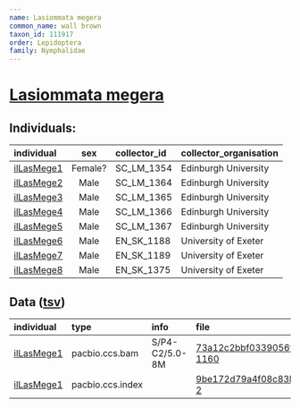 ```yaml
---
name: Lasiommata megera
common_name: wall brown
taxon_id: 111917
order: Lepidoptera
family: Nymphalidae
---
```


# [Lasiommata megera](https://www.ebi.ac.uk/ena/data/taxonomy/v1/taxon/tax-id/111917)

## Individuals:

| individual | sex | collector_id | collector_organisation |
| :--------- | :-: | :----------- | :--------------------- |
| [ilLasMege1](ilLasMege1.md) | Female? | SC_LM_1354 | Edinburgh University |
| [ilLasMege2](ilLasMege2.md) | Male | SC_LM_1364 | Edinburgh University |
| [ilLasMege3](ilLasMege3.md) | Male | SC_LM_1365 | Edinburgh University |
| [ilLasMege4](ilLasMege4.md) | Male | SC_LM_1366 | Edinburgh University |
| [ilLasMege5](ilLasMege5.md) | Male | SC_LM_1367 | Edinburgh University |
| [ilLasMege6](ilLasMege6.md) | Male | EN_SK_1188 | University of Exeter |
| [ilLasMege7](ilLasMege7.md) | Male | EN_SK_1189 | University of Exeter |
| [ilLasMege8](ilLasMege8.md) | Male | EN_SK_1375 | University of Exeter |

## Data ([tsv](Lasiommata_megera_data.tsv))

| individual | type | info | file |
| :--------- | :--- | :--- | :--- |
| [ilLasMege1](ilLasMege1.md) | pacbio.ccs.bam | S/P4-C2/5.0-8M | [73a12c2bbf0339056ff7e07e523f28d7-1160](https://darwin.cog.sanger.ac.uk/insects/Lasiommata_megera/ilLasMege1/genomic_data/pacbio/m64097_200222_154612.ccs.bam) |
| [ilLasMege1](ilLasMege1.md) | pacbio.ccs.index |  | [9be172d79a4f08c83b77c99c4143aab1-2](https://darwin.cog.sanger.ac.uk/insects/Lasiommata_megera/ilLasMege1/genomic_data/pacbio/m64097_200222_154612.ccs.bam.pbi) |
